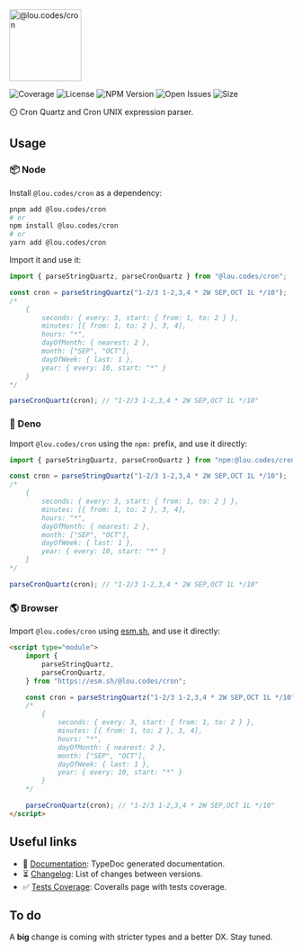 <img id="logo" alt="@lou.codes/cron" src="https://lou.codes/logos/lou_codes_cron.svg" height="128" />

![Coverage][coverage-badge] ![License][license-badge]
![NPM Version][npm-version-badge] ![Open Issues][open-issues-badge]
![Size][size-badge]

⏲️ Cron Quartz and Cron UNIX expression parser.

## Usage

### 📦 Node

Install `@lou.codes/cron` as a dependency:

```bash
pnpm add @lou.codes/cron
# or
npm install @lou.codes/cron
# or
yarn add @lou.codes/cron
```

Import it and use it:

```typescript
import { parseStringQuartz, parseCronQuartz } from "@lou.codes/cron";

const cron = parseStringQuartz("1-2/3 1-2,3,4 * 2W SEP,OCT 1L */10");
/*
	{
		seconds: { every: 3, start: { from: 1, to: 2 } },
		minutes: [{ from: 1, to: 2 }, 3, 4],
		hours: "*",
		dayOfMonth: { nearest: 2 },
		month: ["SEP", "OCT"],
		dayOfWeek: { last: 1 },
		year: { every: 10, start: "*" }
	}
*/

parseCronQuartz(cron); // "1-2/3 1-2,3,4 * 2W SEP,OCT 1L */10"
```

### 🦕 Deno

Import `@lou.codes/cron` using the `npm:` prefix, and use it directly:

```typescript
import { parseStringQuartz, parseCronQuartz } from "npm:@lou.codes/cron";

const cron = parseStringQuartz("1-2/3 1-2,3,4 * 2W SEP,OCT 1L */10");
/*
	{
		seconds: { every: 3, start: { from: 1, to: 2 } },
		minutes: [{ from: 1, to: 2 }, 3, 4],
		hours: "*",
		dayOfMonth: { nearest: 2 },
		month: ["SEP", "OCT"],
		dayOfWeek: { last: 1 },
		year: { every: 10, start: "*" }
	}
*/

parseCronQuartz(cron); // "1-2/3 1-2,3,4 * 2W SEP,OCT 1L */10"
```

### 🌎 Browser

Import `@lou.codes/cron` using [esm.sh][esm.sh], and use it directly:

```html
<script type="module">
	import {
		parseStringQuartz,
		parseCronQuartz,
	} from "https://esm.sh/@lou.codes/cron";

	const cron = parseStringQuartz("1-2/3 1-2,3,4 * 2W SEP,OCT 1L */10");
	/*
		{
			seconds: { every: 3, start: { from: 1, to: 2 } },
			minutes: [{ from: 1, to: 2 }, 3, 4],
			hours: "*",
			dayOfMonth: { nearest: 2 },
			month: ["SEP", "OCT"],
			dayOfWeek: { last: 1 },
			year: { every: 10, start: "*" }
		}
	*/

	parseCronQuartz(cron); // "1-2/3 1-2,3,4 * 2W SEP,OCT 1L */10"
</script>
```

## Useful links

-   📝 [Documentation][documentation]: TypeDoc generated documentation.
-   ⏳ [Changelog][changelog]: List of changes between versions.
-   ✅ [Tests Coverage][coverage]: Coveralls page with tests coverage.

## To do

A **big** change is coming with stricter types and a better DX. Stay tuned.

<!-- Reference -->

[changelog]:
	https://github.com/loucyx/lou.codes/blob/main/packages/@lou.codes/cron/CHANGELOG.md
[coverage-badge]:
	https://img.shields.io/coveralls/github/loucyx/lou.codes.svg?labelColor=666&color=0a8
[coverage]: https://coveralls.io/github/loucyx/cron
[documentation]: https://lou.codes/libraries/lou_codes_cron/
[esm.sh]: https://esm.sh
[license-badge]:
	https://img.shields.io/npm/l/@lou.codes/cron.svg?labelColor=666&color=0a8
[npm-version-badge]:
	https://img.shields.io/npm/v/@lou.codes/cron.svg?labelColor=666&color=0a8
[open-issues-badge]:
	https://img.shields.io/github/issues/loucyx/lou.codes.svg?labelColor=666&color=0a8
[size-badge]:
	https://img.shields.io/badge/dynamic/json?label=size&labelColor=666&color=0a8&suffix=KiB&query=%24.size&url=https%3A%2F%2Fraw.githubusercontent.com%2Floucyx%2Flou.codes%2Fmain%2Fpackages%2F%40lou.codes%2Fcron%2Fpackage.json
